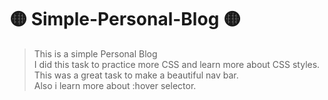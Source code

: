 # 🟡 Simple-Personal-Blog 🟡
> This is a simple Personal Blog <br/>
> I did this task to practice more CSS and learn more about CSS styles. <br/>
> This was a great task to make a beautiful nav bar. <br/>
> Also i learn more about :hover selector.
